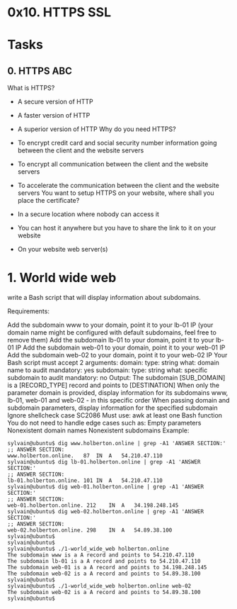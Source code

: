 # 0x10. HTTPS SSL

# Tasks
## 0. HTTPS ABC
What is HTTPS?

* A secure version of HTTP
* A faster version of HTTP
* A superior version of HTTP
Why do you need HTTPS?

* To encrypt credit card and social security number information going between the client and the website servers
* To encrypt all communication between the client and the website servers
* To accelerate the communication between the client and the website servers
You want to setup HTTPS on your website, where shall you place the certificate?

* In a secure location where nobody can access it
* You can host it anywhere but you have to share the link to it on your website
* On your website web server(s)

# 1. World wide web
 write a Bash script that will display information about subdomains.

Requirements:

Add the subdomain www to your domain, point it to your lb-01 IP (your domain name might be configured with default subdomains, feel free to remove them)
Add the subdomain lb-01 to your domain, point it to your lb-01 IP
Add the subdomain web-01 to your domain, point it to your web-01 IP
Add the subdomain web-02 to your domain, point it to your web-02 IP
Your Bash script must accept 2 arguments:
domain:
type: string
what: domain name to audit
mandatory: yes
subdomain:
type: string
what: specific subdomain to audit
mandatory: no
Output: The subdomain [SUB_DOMAIN] is a [RECORD_TYPE] record and points to [DESTINATION]
When only the parameter domain is provided, display information for its subdomains www, lb-01, web-01 and web-02 - in this specific order
When passing domain and subdomain parameters, display information for the specified subdomain
Ignore shellcheck case SC2086
Must use:
awk
at least one Bash function
You do not need to handle edge cases such as:
Empty parameters
Nonexistent domain names
Nonexistent subdomains
Example:

    sylvain@ubuntu$ dig www.holberton.online | grep -A1 'ANSWER SECTION:'
    ;; ANSWER SECTION:
    www.holberton.online.   87  IN  A   54.210.47.110
    sylvain@ubuntu$ dig lb-01.holberton.online | grep -A1 'ANSWER SECTION:'
    ;; ANSWER SECTION:
    lb-01.holberton.online. 101 IN  A   54.210.47.110
    sylvain@ubuntu$ dig web-01.holberton.online | grep -A1 'ANSWER SECTION:'
    ;; ANSWER SECTION:
    web-01.holberton.online. 212    IN  A   34.198.248.145
    sylvain@ubuntu$ dig web-02.holberton.online | grep -A1 'ANSWER SECTION:'
    ;; ANSWER SECTION:
    web-02.holberton.online. 298    IN  A   54.89.38.100
    sylvain@ubuntu$
    sylvain@ubuntu$
    sylvain@ubuntu$ ./1-world_wide_web holberton.online
    The subdomain www is a A record and points to 54.210.47.110
    The subdomain lb-01 is a A record and points to 54.210.47.110
    The subdomain web-01 is a A record and points to 34.198.248.145
    The subdomain web-02 is a A record and points to 54.89.38.100
    sylvain@ubuntu$
    sylvain@ubuntu$ ./1-world_wide_web holberton.online web-02
    The subdomain web-02 is a A record and points to 54.89.38.100
    sylvain@ubuntu$